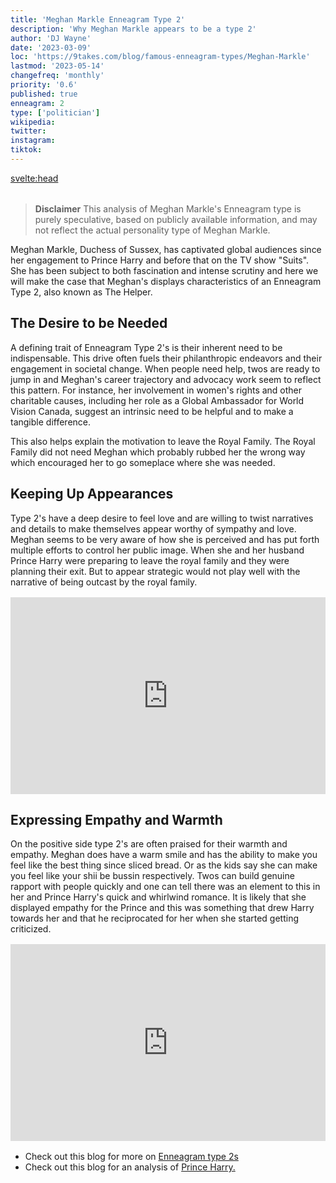 ```yaml
---
title: 'Meghan Markle Enneagram Type 2'
description: 'Why Meghan Markle appears to be a type 2'
author: 'DJ Wayne'
date: '2023-03-09'
loc: 'https://9takes.com/blog/famous-enneagram-types/Meghan-Markle'
lastmod: '2023-05-14'
changefreq: 'monthly'
priority: '0.6'
published: true
enneagram: 2
type: ['politician']
wikipedia:
twitter:
instagram:
tiktok:
---
```


<svelte:head>

<meta property="og:image" content="https://9takes.com/types/2s/Meghan-Markle.webp" />
  <link rel="canonical" href="https://9takes.com/blog/famous-enneagram-types/Meghan-Markle">
</svelte:head>
<script>
	import  PopCard  from "../../../lib/components/atoms/PopCard.svelte";
</script>
<div
	style="display: flex;
    justify-content: center;
    margin: 1rem 0;
	"
>
	<PopCard
		image={`/types/2s/${'Meghan-Markle'}.webp`}
		showIcon={false}
		displayText="Meghan Markle"
		subtext=""
	/>
</div>

> **Disclaimer** This analysis of Meghan Markle's Enneagram type is purely speculative, based on publicly available information, and may not reflect the actual personality type of Meghan Markle.

<p class="firstLetter">Meghan Markle, Duchess of Sussex, has captivated global audiences since her engagement to Prince Harry and before that on the TV show "Suits". She has been subject to both fascination and intense scrutiny and here we will make the case that Meghan's displays characteristics of an Enneagram Type 2, also known as The Helper.</p>

## The Desire to be Needed

A defining trait of Enneagram Type 2's is their inherent need to be indispensable. This drive often fuels their philanthropic endeavors and their engagement in societal change. When people need help, twos are ready to jump in and Meghan's career trajectory and advocacy work seem to reflect this pattern. For instance, her involvement in women's rights and other charitable causes, including her role as a Global Ambassador for World Vision Canada, suggest an intrinsic need to be helpful and to make a tangible difference.

This also helps explain the motivation to leave the Royal Family. The Royal Family did not need Meghan which probably rubbed her the wrong way which encouraged her to go someplace where she was needed.

## Keeping Up Appearances

Type 2's have a deep desire to feel love and are willing to twist narratives and details to make themselves appear worthy of sympathy and love. Meghan seems to be very aware of how she is perceived and has put forth multiple efforts to control her public image. When she and her husband Prince Harry were preparing to leave the royal family and they were planning their exit. But to appear strategic would not play well with the narrative of being outcast by the royal family.

<div
	style="display: flex;
    justify-content: center;
    margin: 1rem 0;
	"
>
<iframe width="560" height="315" src="https://www.youtube.com/embed/GVc-Cai-rYs?clip=Ugkxp9SeQd0c9RRykVUkOj9_Xc9dprHWscii&amp;clipt=EMD4Hhi5gSE" title="YouTube video player" frameborder="0" allow="accelerometer; autoplay; clipboard-write; encrypted-media; gyroscope; picture-in-picture; web-share" allowfullscreen></iframe>
</div>

## Expressing Empathy and Warmth

On the positive side type 2's are often praised for their warmth and empathy. Meghan does have a warm smile and has the ability to make you feel like the best thing since sliced bread. Or as the kids say she can make you feel like your shii be bussin respectively. Twos can build genuine rapport with people quickly and one can tell there was an element to this in her and Prince Harry's quick and whirlwind romance. It is likely that she displayed empathy for the Prince and this was something that drew Harry towards her and that he reciprocated for her when she started getting criticized.

<div
	style="display: flex;
    justify-content: center;
    margin: 1rem 0;
	"
>
<iframe width="560" height="315" src="https://www.youtube.com/embed/Lb_yl4rOEVw" title="YouTube video player" frameborder="0" allow="accelerometer; autoplay; clipboard-write; encrypted-media; gyroscope; picture-in-picture; web-share" allowfullscreen></iframe>
</div>

- Check out this blog for more on <a href="/blog/enneagram/enneagram-type-2">Enneagram type 2s</a>
- Check out this blog for an analysis of <a href="/blog/famous-enneagram-types/Prince-Harry">Prince Harry.</a>

<div>
<script type="application/ld+json">{
  "@context": "http://schema.org",
  "@type": "Article",
  "mainEntityOfPage": {
    "@type": "WebPage",
    "@id": "https://9takes.com/blog/famous-enneagram-types/Nancy-Pelosi"
  },
  "headline": "Nancy Pelosi: An Enneagram Type 3 Achiever",
  "image": {
    "@type": "ImageObject",
    "url": "https://9takes.com/types/3s/Nancy-Pelosi.webp",
    "height": 800,
    "width": 1200
  },
  "datePublished": "2023-03-10",
  "dateModified": "2023-03-10",
  "author": {
    "@type": "Person",
    "name": "DJ Wayne",
"sameAs": [
      {
        "@id": "https://www.instagram.com/djwayne3/"
      },
      {
        "@id": "https://twitter.com/djwayne3"
      }
     ]
  },
  "publisher": {
    "@type": "Organization",
"sameAs": [
      {
        "@id": "https://www.instagram.com/9takesdotcom/"
      },
      {
        "@id": "https://twitter.com/9takesdotcom"
      }
     ],
    "name": "9takes",
    "logo": {
      "@type": "ImageObject",
      "url": "https://9takes.com/brand/darkRubix.png",
      "height": 60
    }
  },
  "mentions": {
    "type": "Person",
    "name": "Nancy Pelosi",
    "sameAs": [
      "https://en.wikipedia.org/wiki/Nancy_Pelosi",
      "https://pelosi.house.gov/",
      "https://twitter.com/SpeakerPelosi"
    ]
  },
  "description": "Explore Nancy Pelosi's character traits and political career through the lens of the Enneagram Type 3, as we delve into her accomplishments, work ethic, image consciousness, and political flexibility, shedding light on the qualities that have made her a groundbreaking political figure.",
  "articleBody": "Nancy Pelosi, an influential and pioneering political figure, has made a significant impact on the American political landscape as the first female Speaker of the House of Representatives. Pelosi's political career, combined with her commitment to her family, demonstrates a remarkable capacity to balance various aspects of her life. In this analysis, we will explore the potential correlation between Pelosi's personality traits and the Enneagram Type 3 – the Achiever – by examining her accomplishments, work ethic, image consciousness and political flexibility."
}
</script>
</div>
